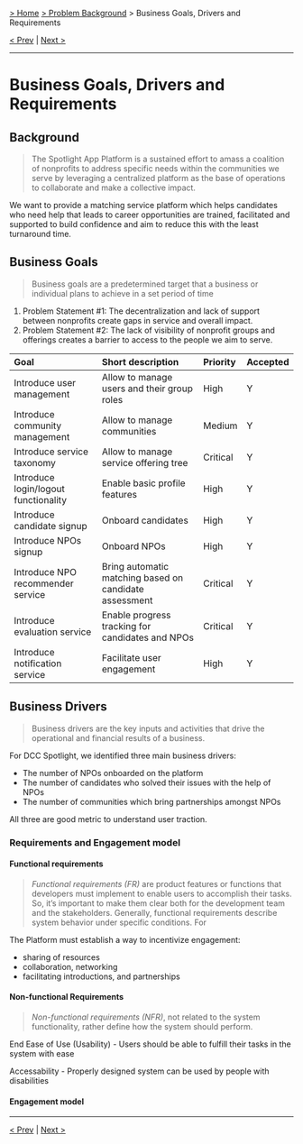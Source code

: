 [> Home](../README.md) [> Problem Background](README.md) > Business Goals, Drivers and Requirements

[< Prev](README.md)  |  [Next >](1.2.StakeholderConcerns.md)

---

# Business Goals, Drivers and Requirements

## Background

> The Spotlight App Platform is a sustained effort to amass a coalition of nonprofits to address specific needs within the communities we serve by leveraging a centralized platform as the base of operations to collaborate and make a collective impact.

We want to provide a matching service platform which helps candidates who need help that leads to career
opportunities are trained, facilitated and supported to build confidence and aim to reduce this with the least turnaround time.

## Business Goals

> Business goals are a predetermined target that a business or individual plans to achieve in a set period of time

1. Problem Statement #1: The decentralization and lack of support between nonprofits create gaps in service and overall impact.
2. Problem Statement #2: The lack of visibility of nonprofit groups and offerings creates a barrier to access to the people we aim to serve.


| Goal | Short description | Priority | Accepted |
| :------ | :------- | :-------- | :----- |
| Introduce user management | Allow to manage users and their group roles| High | Y | 
| Introduce community management | Allow to manage communities| Medium | Y |
| Introduce service taxonomy | Allow to manage service offering tree | Critical | Y |
| Introduce login/logout functionality | Enable basic profile features | High | Y |
| Introduce candidate signup | Onboard candidates | High | Y |
| Introduce NPOs signup | Onboard NPOs| High | Y |
| Introduce NPO recommender service | Bring automatic matching based on candidate assessment | Critical | Y |
| Introduce evaluation service | Enable progress tracking for candidates and NPOs | Critical |  Y |
| Introduce notification service | Facilitate user engagement| High | Y |


## Business Drivers

> Business drivers are the key inputs and activities that drive the operational and financial results of a business.

For DCC Spotlight, we identified three main business drivers:

- The number of NPOs onboarded on the platform
- The number of candidates who solved their issues with the help of NPOs
- The number of communities which bring partnerships amongst NPOs

All three are good metric to understand user traction. 

### Requirements and Engagement model

#### Functional requirements

> _Functional requirements (FR)_ are product features or functions that developers must implement to enable users to accomplish their tasks. So, it’s important to make them clear both for the development team and the stakeholders. Generally, functional requirements describe system behavior under specific conditions. For

The Platform must establish a way to incentivize engagement:

- sharing of resources
- collaboration, networking
- facilitating introductions, and partnerships

#### Non-functional Requirements

> _Non-functional requirements (NFR)_, not related to the system functionality, rather define how the system should perform.

End Ease of Use (Usability) - Users should be able to fulfill their tasks in the system with ease

Accessability - Properly designed system can be used by people with disabilities

#### Engagement model

---

[< Prev](README.md)  |  [Next >](1.3.ArchitectureAnalysis.md)
